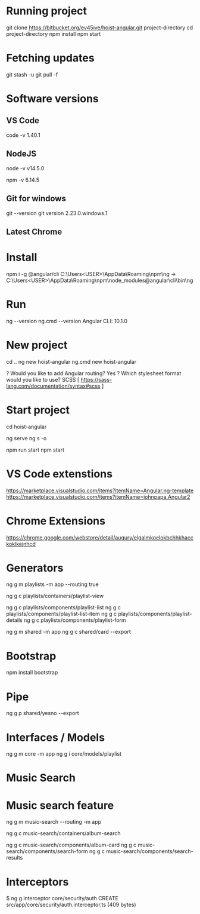 # Running project
git clone https://bitbucket.org/ev45ive/hoist-angular.git project-directory
cd project-directory
npm install
npm start

# Fetching updates
git stash -u
git pull -f

# Software versions

## VS Code
code -v
1.40.1

## NodeJS
node -v
v14.5.0

npm -v
6.14.5

## Git for windows
git --version
git version 2.23.0.windows.1

## Latest Chrome 

# Install
npm i -g @angular/cli 
C:\Users\<USER>\AppData\Roaming\npm\ng -> C:\Users\<USER>\AppData\Roaming\npm\node_modules\@angular\cli\bin\ng

# Run
ng --version
ng.cmd --version
Angular CLI: 10.1.0

# New project
cd ..
ng new hoist-angular
ng.cmd new hoist-angular

? Would you like to add Angular routing? Yes
? Which stylesheet format would you like to use? SCSS   [ https://sass-lang.com/documentation/syntax#scss ]

# Start project
cd hoist-angular

ng serve 
ng s -o

npm run start
npm start

# VS Code extenstions
https://marketplace.visualstudio.com/items?itemName=Angular.ng-template
https://marketplace.visualstudio.com/items?itemName=johnpapa.Angular2

# Chrome Extensions
https://chrome.google.com/webstore/detail/augury/elgalmkoelokbchhkhacckoklkejnhcd

# Generators
ng g m playlists -m app --routing true

ng g c playlists/containers/playlist-view

ng g c playlists/components/playlist-list
ng g c playlists/components/playlist-list-item
ng g c playlists/components/playlist-details
ng g c playlists/components/playlist-form

ng g m shared -m app
ng g c shared/card --export

# Bootstrap
 npm install bootstrap

# Pipe
ng g p shared/yesno --export 


# Interfaces / Models
ng g m core -m app
ng g i core/models/playlist


# Music Search
<!-- UX.png -->

<!-- Create module with --routing -->
<!-- Create container add to Routing '/search' -->
<!-- Some mock data - {id, name, imageUrl}[] -->

<!-- Create form comp -->
<!-- https://getbootstrap.com/docs/4.5/components/input-group/#button-addons -->

<!-- Create results comp -->
<!-- https://getbootstrap.com/docs/4.5/components/card/#card-groups -->


# Music search feature

ng g m music-search --routing -m app

ng g c music-search/containers/album-search

ng g c music-search/components/album-card
ng g c music-search/components/search-form
ng g c music-search/components/search-results

# Interceptors

$ ng g interceptor core/security/auth
CREATE src/app/core/security/auth.interceptor.ts (409 bytes)